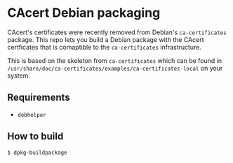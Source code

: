 # CAcert Debian packaging

CAcert's certificates were recently removed from Debian's `ca-certificates`
package. This repo lets you build a Debian package with the CAcert certficates
that is comaptible to the `ca-certificates` infrastructure.

This is based on the skeleton from `ca-certificates` which can be found in
`/usr/share/doc/ca-certificates/examples/ca-certificates-local` on your system.

## Requirements

 * `debhelper`

## How to build

    $ dpkg-buildpackage

